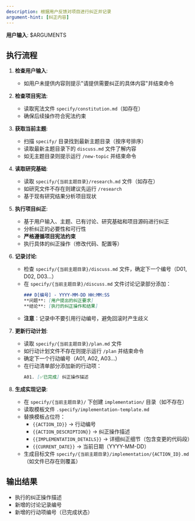 ```yaml
---
description: 根据用户反馈对项目进行纠正并记录
argument-hint: [纠正内容]
---
```


**用户输入**: $ARGUMENTS

## 执行流程

1. **检查用户输入**:
   - 如用户未提供内容则提示"请提供需要纠正的具体内容"并结束命令

2. **检查项目宪法**:
   - 读取宪法文件 `specify/constitution.md`（如存在）
   - 确保后续操作符合宪法约束

3. **获取当前主题**:
   - 扫描 `specify/` 目录找到最新主题目录（按序号排序）
   - 读取最新主题目录下的 `discuss.md` 文件了解内容
   - 如无主题目录则提示运行 `/new-topic` 并结束命令

4. **读取研究基础**:
   - 读取 `specify/{当前主题目录}/research.md` 文件（如存在）
   - 如研究文件不存在则建议先运行 `/research`
   - 基于现有研究结果分析项目现状

5. **执行项目纠正**:
   - 基于用户输入、主题、已有讨论、研究基础和项目源码进行纠正
   - 分析纠正的必要性和可行性
   - **严格遵循项目宪法约束**
   - 执行具体的纠正操作（修改代码、配置等）

6. **记录讨论**:
   - 检查 `specify/{当前主题目录}/discuss.md` 文件，确定下一个编号（D01, D02, D03...）
   - 在 `specify/{当前主题目录}/discuss.md` 文件讨论记录部分添加：
     ```markdown
     ### D[编号] - YYYY-MM-DD HH:MM:SS
     **问题**: [用户提出的纠正要求]
     **结论**: [执行的纠正操作和结果]
     ```
   - **注意**：记录中不要引用行动编号，避免回滚时产生歧义

7. **更新行动计划**:
   - 读取 `specify/{当前主题目录}/plan.md` 文件
   - 如行动计划文件不存在则提示运行 `/plan` 并结束命令
   - 确定下一个行动编号（A01, A02, A03...）
   - 在行动清单部分添加新的行动项：
     ```markdown
     A01. [✅已完成] 纠正操作描述
     ```

8. **生成实现记录**:
   - 在 `specify/{当前主题目录}/` 下创建 `implementation/` 目录（如不存在）
   - 读取模板文件 `.specify/implementation-template.md`
   - 替换模板占位符：
     - `{{ACTION_ID}}` → 行动编号
     - `{{ACTION_DESCRIPTION}}` → 纠正操作描述
     - `{{IMPLEMENTATION_DETAILS}}` → 详细纠正细节（包含变更的代码段）
     - `{{CURRENT_DATE}}` → 当前日期（YYYY-MM-DD）
   - 生成目标文件 `specify/{当前主题目录}/implementation/{ACTION_ID}.md`（如文件已存在则覆盖）

## 输出结果
- 执行的纠正操作描述
- 新增的讨论记录编号
- 新增的行动项编号（已完成状态）